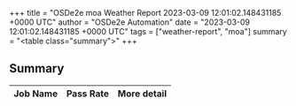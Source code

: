+++
title = "OSDe2e moa Weather Report 2023-03-09 12:01:02.148431185 +0000 UTC"
author = "OSDe2e Automation"
date = "2023-03-09 12:01:02.148431185 +0000 UTC"
tags = ["weather-report", "moa"]
summary = "<table class=\"summary\"></table>"
+++
## Summary

| Job Name | Pass Rate | More detail |
|----------|-----------|-------------|





